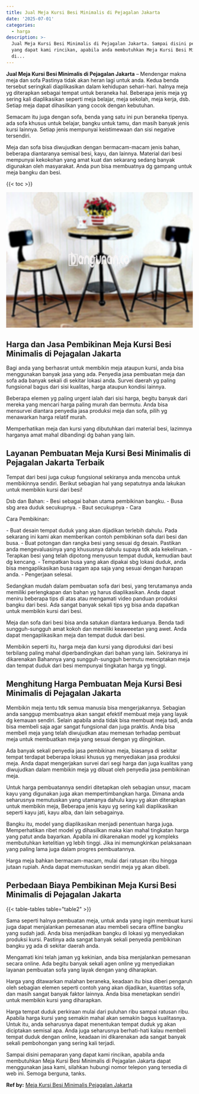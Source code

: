 ```yaml
---
title: Jual Meja Kursi Besi Minimalis di Pejagalan Jakarta
date: '2025-07-01'
categories:
  - harga
description: >-
  Jual Meja Kursi Besi Minimalis di Pejagalan Jakarta. Sampai disini pemaparan
  yang dapat kami rincikan, apabila anda membutuhkan Meja Kursi Besi Minimalis
  di...
---
```


**Jual Meja Kursi Besi Minimalis di Pejagalan Jakarta** – Mendengar makna meja dan sofa Pastinya tidak akan heran lagi untuk anda. Kedua benda tersebut seringkali diaplikasikan dalam kehidupan sehari-hari. halnya meja yg diterapkan sebagai tempat untuk beraneka hal. Beberapa jenis meja yg sering kali diaplikasikan seperti meja belajar, meja sekolah, meja kerja, dsb. Setiap meja dapat dihasilkan yang cocok dengan kebutuhan.

Semacam itu juga dengan sofa, benda yang satu ini pun beraneka tipenya. ada sofa khusus untuk belajar, bangku untuk tamu, dan masih banyak jenis kursi lainnya. Setiap jenis mempunyai keistimewaan dan sisi negative tersendiri.

Meja dan sofa bisa diwujudkan dengan bermacam-macam jenis bahan, beberapa diantaranya semisal besi, kayu, dan lainnya. Material dari besi mempunyai kekokohan yang amat kuat dan sekarang sedang banyak digunakan oleh masyarakat. Anda pun bisa membuatnya dg gampang untuk meja bangku dan besi.

{{< toc >}}

![Jual Meja Kursi Besi Minimalis di Pejagalan Jakarta](/images/jual-meja-besi-murah05.png)

## Harga dan Jasa Pembikinan Meja Kursi Besi Minimalis di Pejagalan Jakarta

Bagi anda yang berhasrat untuk membikin meja ataupun kursi, anda bisa menggunakan banyak jasa yang ada. Penyedia jasa pembuatan meja dan sofa ada banyak sekali di sekitar lokasi anda. Survei daerah yg paling fungsional bagus dari sisi kualitas, harga ataupun kondisi lainnya.

Beberapa elemen yg paling urgent ialah dari sisi harga, begitu banyak dari mereka yang mencari harga paling murah dan bermutu. Anda bisa mensurvei diantara penyedia jasa produksi meja dan sofa, pilih yg menawarkan harga relatif murah.

Memperhatikan meja dan kursi yang dibutuhkan dari material besi, lazimnya harganya amat mahal dibandingi dg bahan yang lain.

## Layanan Pembuatan Meja Kursi Besi Minimalis di Pejagalan Jakarta Terbaik

Tempat dari besi juga cukup fungsional sekiranya anda mencoba untuk membikinnya sendiri. Berikut sebagian hal yang sepatutnya anda lakukan untuk membikin kursi dari besi!

Dsb dan Bahan: - Besi sebagai bahan utama pembikinan bangku. - Busa sbg area duduk secukupnya. - Baut secukupnya - Cara

Cara Pembikinan:

\- Buat desain tempat duduk yang akan dijadikan terlebih dahulu. Pada sekarang ini kami akan memberikan contoh pembikinan sofa dari besi dan busa. - Buat potongan dan rangka besi yang sesuai dg desain. Pastikan anda mengevaluasinya yang khususnya dahulu supaya tdk ada kekeliruan. - Terapkan besi yang telah dipotong menyusun tempat duduk, kemudian baut dg kencang. - Tempatkan busa yang akan dipakai sbg lokasi duduk, anda bisa mengaplikasikan busa ragam apa saja yang sesuai dengan harapan anda. - Pengerjaan selesai.

Sedangkan mudah dalam pembuatan sofa dari besi, yang terutamanya anda memiliki perlengkapan dan bahan yg harus diaplikasikan. Anda dapat meniru beberapa tips di atas atau mengamati video panduan produksi bangku dari besi. Ada sangat banyak sekali tips yg bisa anda dapatkan untuk membikin kursi dari besi.

Meja dan sofa dari besi bisa anda satukan diantara keduanya. Benda tadi sungguh-sungguh amat kokoh dan memiliki keaweeetan yang awet. Anda dapat mengaplikasikan meja dan tempat duduk dari besi.

Membikin seperti itu, harga meja dan kursi yang diproduksi dari besi terbilang paling mahal diperbandingkan dari bahan yang lain. Sekiranya ini dikarenakan Bahannya yang sungguh-sungguh bermutu menciptakan meja dan tempat duduk dari besi mempunyai tingkatan harga yg tinggi.

## Menghitung Harga Pembuatan Meja Kursi Besi Minimalis di Pejagalan Jakarta

Membikin meja tentu tdk semua manusia bisa mengerjakannya. Sebagian anda sanggup membuatnya akan sangat efektif membuat meja yang layak dg kemauan sendiri. Selain apabila anda tidak bisa membuat meja tadi, anda bisa membeli saja agar sangat fungsional dan juga praktis. Anda bisa membeli meja yang telah diwujudkan atau memesan terhadap pembuat meja untuk membuatkan meja yang sesuai dengan yg diinginkan.

Ada banyak sekali penyedia jasa pembikinan meja, biasanya di sekitar tempat terdapat beberapa lokasi khusus yg menyediakan jasa produksi meja. Anda dapat mengerjakan survei dari segi harga dan juga kualitas yang diwujudkan dalam membikin meja yg dibuat oleh penyedia jasa pembikinan meja.

Untuk harga pembuatannya sendiri ditetapkan oleh sebagian unsur, macam kayu yang digunakan juga akan mempertimbangkan harga. Dimana anda seharusnya memutuskan yang utamanya dahulu kayu yg akan diterapkan untuk membikin meja, Beberapa jenis kayu yg sering kali diaplikasikan seperti kayu jati, kayu alba, dan lain sebagainya.

Bangku itu, model yang diaplikasikan menjadi penentuan harga juga. Memperhatikan ribet model yg dihasilkan maka kian mahal tingkatan harga yang patut anda bayarkan. Apabila ini dikarenakan model yg kompleks membutuhkan ketelitian yg lebih tinggi. Jika ini memungkinkan pelaksanaan yang paling lama juga dalam progres pembuatannya.

Harga meja bahkan bermacam-macam, mulai dari ratusan ribu hingga jutaan rupiah. Anda dapat memutuskan sendiri meja yg akan dibeli.

## Perbedaan Biaya Pembikinan Meja Kursi Besi Minimalis di Pejagalan Jakarta

{{< table-tables table="table2" >}}

Sama seperti halnya pembuatan meja, untuk anda yang ingin membuat kursi juga dapat menjalankan pemesanan atau membeli secara offline bangku yang sudah jadi. Anda bisa menjadikan bangku di lokasi yg menyediakan produksi kursi. Pastinya ada sangat banyak sekali penyedia pembikinan bangku yg ada di sekitar daerah anda.

Mengamati kini telah jaman yg kekinian, anda bisa menjalankan pemesanan secara online. Ada begitu banyak sekali agen online yg menyediakan layanan pembuatan sofa yang layak dengan yang diharapkan.

Harga yang ditawarkan malahan beraneka, keadaan itu bisa diberi pengaruh oleh sebagian elemen seperti contoh yang akan dijadikan, kuantitas sofa, dan masih sangat banyak faktor lainnya. Anda bisa menetapkan sendiri untuk membikin kursi yang diharapkan.

Harga tempat duduk perkiraan mulai dari puluhan ribu sampai ratusan ribu. Apabila harga kursi yang semakin mahal akan semakin bagus kualitasnya. Untuk itu, anda seharusnya dapat menentukan tempat duduk yg akan diciptakan semisal apa. Anda juga seharusnya berhati-hati kalau membeli tempat duduk dengan online, keadaan ini dikarenakan ada sangat banyak sekali pembohongan yang sering kali terjadi.

Sampai disini pemaparan yang dapat kami rincikan, apabila anda membutuhkan Meja Kursi Besi Minimalis di Pejagalan Jakarta dapat menggunakan jasa kami, silahkan hubungi nomor telepon yang tersedia di web ini. Semoga berguna, tanks.

**Ref by:** [Meja Kursi Besi Minimalis Pejagalan Jakarta](https://id.wikipedia.org/wiki/Meja)
